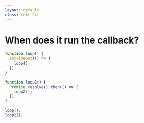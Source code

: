 ```yaml
---
layout: default
class: text-2xl
---
```


# When does it run the callback?

```ts
function loop() {
  setTimeout(() => {
    loop();
  });
}

function loop2() {
  Promise.resolve().then(() => {
    loop2();
  });
}

loop();
loop2();
```
